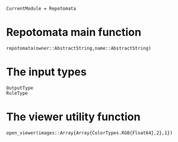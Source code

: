 ```@meta
CurrentModule = Repotomata
```

# Repotomata main function

```@docs
repotomata(owner::AbstractString,name::AbstractString)
```

# The input types

```@docs
OutputType
RuleType
```

# The viewer utility function

```@docs
open_viewer(images::Array{Array{ColorTypes.RGB{Float64},2},1})
```
